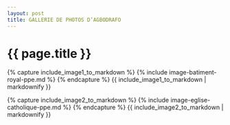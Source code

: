 ```yaml
---
layout: post
title: GALLERIE DE PHOTOS D’AGBODRAFO
---
```


{{ page.title }}
================
<div id="slider" markdown="1">
{% capture include_image1_to_markdown %}
	{% include image-batiment-royal-ppe.md %}
{% endcapture %}
{{ include_image1_to_markdown | markdownify }}

{% capture include_image2_to_markdown %}
	{% include image-eglise-catholique-ppe.md %}
{% endcapture %}
{{ include_image2_to_markdown | markdownify }}
</div>